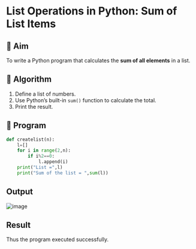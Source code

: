 # List Operations in Python: Sum of List Items

## 🎯 Aim
To write a Python program that calculates the **sum of all elements** in a list.

## 🧠 Algorithm
1. Define a list of numbers.
2. Use Python’s built-in `sum()` function to calculate the total.
3. Print the result.

## 🧾 Program
```python
def createlist(n):
    l=[]
    for i in range(2,n):
        if i%2==0:
            l.append(i)
    print("List =",l)
    print("Sum of the list = ",sum(l))

```

## Output

![image](https://github.com/user-attachments/assets/707d0836-85eb-4ab5-802b-5bc9a6521f8f)


## Result

Thus the program executed successfully.
